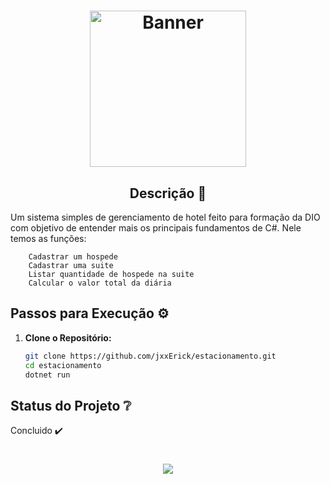 <h1 align="center">
    <a href="https://i.imgur.com/H9cMP0h.png">
        <img alt="Banner" title="#Banner" style="object-fit: cover; height:250px;" src="https://i.imgur.com/SOMYaKm.png"/>
    </a>
</h1>

<h2 align="center">
    Descrição  🎯 
</h2>

<p>
    Um sistema simples de gerenciamento de hotel feito para formação da DIO com objetivo de entender mais os principais fundamentos de C#. Nele temos as funções:

        Cadastrar um hospede
        Cadastrar uma suite
        Listar quantidade de hospede na suite
        Calcular o valor total da diária

</p>

## Passos para Execução ⚙

1. **Clone o Repositório:**
   ```bash
   git clone https://github.com/jxxErick/estacionamento.git
   cd estacionamento
   dotnet run

## Status do Projeto ❔

Concluido ✔️

<h1 align="center">
        <img src="https://img.shields.io/badge/c%23-%23239120.svg?style=for-the-badge&logo=csharp&logoColor=white"/>
</h1>
